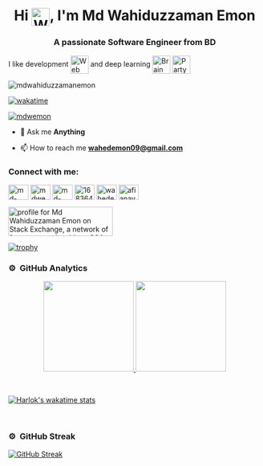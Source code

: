 
<h1 align="center">Hi <img align=center src="https://user-images.githubusercontent.com/26017543/213809353-c908d93c-3dff-4694-9d13-e0e5cbdb879c.png" alt="Waving Hand" width="36" height="36" />, I'm Md Wahiduzzaman Emon</h1>
<h3 align="center">A passionate Software Engineer from BD</h3>
I like development <img align=center src="https://user-images.githubusercontent.com/26017543/213364962-e9e6b262-0dc8-4cca-9914-7f336340e26d.png" alt="Web" width="36" height="36" /> and deep learning <img  align=center src="https://user-images.githubusercontent.com/26017543/213809364-ed620f4b-dff2-4fef-9221-b831eb6a9502.png" alt="Brain" width="36" height="36" /> <img align=center src="https://user-images.githubusercontent.com/26017543/213809357-1687c2d7-8c88-47af-a9be-9110b1d9c10a.png" alt="Party Popper" width="36" height="36"/>

<p align="left"> <img src="https://komarev.com/ghpvc/?username=mdwahiduzzamanemon&label=Profile%20views&color=0e75b6&style=flat" alt="mdwahiduzzamanemon" /> </p>

[![wakatime](https://wakatime.com/badge/user/b456dd8c-63a5-4990-85e5-f99e392d2937.svg)](https://wakatime.com/@b456dd8c-63a5-4990-85e5-f99e392d2937)

<p align="left"> <a href="https://twitter.com/mdwemon" target="blank"><img src="https://img.shields.io/twitter/follow/mdwemon?logo=twitter&style=for-the-badge" alt="mdwemon" /></a> </p>
              

<!-- - 🌱 I’m currently focusing on Frontend-Development -->

- 💬 Ask me **Anything**

- 📫 How to reach me **wahedemon09@gmail.com**

<h3 align="left">Connect with me:</h3>
<p align="left">
<a href="https://codepen.io/md-wahiduzzaman-emon" target="blank"><img align="center" src="https://raw.githubusercontent.com/rahuldkjain/github-profile-readme-generator/master/src/images/icons/Social/codepen.svg" alt="md-wahiduzzaman-emon" height="30" width="40" /></a>
<a href="https://twitter.com/mdwemon" target="blank"><img align="center" src="https://raw.githubusercontent.com/rahuldkjain/github-profile-readme-generator/master/src/images/icons/Social/twitter.svg" alt="mdwemon" height="30" width="40" /></a>
<a href="https://linkedin.com/in/md-wahiduzzaman-emon-51b559173" target="blank"><img align="center" src="https://raw.githubusercontent.com/rahuldkjain/github-profile-readme-generator/master/src/images/icons/Social/linked-in-alt.svg" alt="md-wahiduzzaman-emon-51b559173" height="30" width="40" /></a>
<a href="https://stackoverflow.com/users/16836455" target="blank"><img align="center" src="https://raw.githubusercontent.com/rahuldkjain/github-profile-readme-generator/master/src/images/icons/Social/stack-overflow.svg" alt="16836455" height="30" width="40" /></a>
<a href="https://fb.com/wahedemon09" target="blank"><img align="center" src="https://raw.githubusercontent.com/rahuldkjain/github-profile-readme-generator/master/src/images/icons/Social/facebook.svg" alt="wahedemon09" height="30" width="40" /></a>
<a href="https://instagram.com/afianavro" target="blank"><img align="center" src="https://raw.githubusercontent.com/rahuldkjain/github-profile-readme-generator/master/src/images/icons/Social/instagram.svg" alt="afianavro" height="30" width="40" /></a>
</p>

<a href="https://stackexchange.com/users/22663769/md-wahiduzzaman-emon"><img src="https://stackexchange.com/users/flair/22663769.png" width="208" height="58" alt=" profile for Md Wahiduzzaman Emon on Stack Exchange, a network of free, community-driven Q&amp;A sites" title=" profile for Md Wahiduzzaman Emon on Stack Exchange, a network of free, community-driven Q&amp;A sites" /></a>
              

[![trophy](https://github-profile-trophy.vercel.app/?username=MdWahiduzzamanEmon&theme=algolia)](https://github.com/ryo-ma/github-profile-trophy)

### ⚙️ &nbsp;GitHub Analytics

<p align="center">
<a href="https://github.com/MdWahiduzzamanEmon">
  <img height="180em" src="https://github-readme-stats-eight-theta.vercel.app/api?username=MdWahiduzzamanEmon&show_icons=true&theme=algolia&include_all_commits=true&count_private=true&show=reviews"/>
  <img height="180em" src="https://github-readme-stats-eight-theta.vercel.app/api/top-langs/?username=MdWahiduzzamanEmon&layout=compact&langs_count=15&theme=algolia&include_all_commits=true&count_private=true&show=reviews"/>
</a>
</p>

<br/>

[![Harlok's wakatime stats](https://github-readme-stats.vercel.app/api/wakatime?username=zaman_emon&layout=compact&theme=algolia&include_all_commits=true&count_private=true&show=reviews)](https://github.com/anuraghazra/github-readme-stats)

<br/>

### ⚙️ &nbsp;GitHub Streak
[![GitHub Streak](http://github-readme-streak-stats.herokuapp.com?user=MdWahiduzzamanEmon&theme=github-light&hide_border=true&date_format=M%20j%5B%2C%20Y%5D)](https://git.io/streak-stats)



<!-- <h3 align="left">Languages and Tools:</h3>
<p align="left"> <a href="https://getbootstrap.com" target="_blank"> <img src="https://raw.githubusercontent.com/devicons/devicon/master/icons/bootstrap/bootstrap-plain-wordmark.svg" alt="bootstrap" width="40" height="40"/> </a> <a href="https://www.cprogramming.com/" target="_blank"> <img src="https://raw.githubusercontent.com/devicons/devicon/master/icons/c/c-original.svg" alt="c" width="40" height="40"/> </a> <a href="https://www.w3schools.com/css/" target="_blank"> <img src="https://raw.githubusercontent.com/devicons/devicon/master/icons/css3/css3-original-wordmark.svg" alt="css3" width="40" height="40"/> </a> <a href="https://expressjs.com" target="_blank"> <img src="https://raw.githubusercontent.com/devicons/devicon/master/icons/express/express-original-wordmark.svg" alt="express" width="40" height="40"/> </a> <a href="https://www.figma.com/" target="_blank"> <img src="https://www.vectorlogo.zone/logos/figma/figma-icon.svg" alt="figma" width="40" height="40"/> </a> <a href="https://firebase.google.com/" target="_blank"> <img src="https://www.vectorlogo.zone/logos/firebase/firebase-icon.svg" alt="firebase" width="40" height="40"/> </a> <a href="https://git-scm.com/" target="_blank"> <img src="https://www.vectorlogo.zone/logos/git-scm/git-scm-icon.svg" alt="git" width="40" height="40"/> </a> <a href="https://www.w3.org/html/" target="_blank"> <img src="https://raw.githubusercontent.com/devicons/devicon/master/icons/html5/html5-original-wordmark.svg" alt="html5" width="40" height="40"/> </a> <a href="https://www.java.com" target="_blank"> <img src="https://raw.githubusercontent.com/devicons/devicon/master/icons/java/java-original.svg" alt="java" width="40" height="40"/> </a> <a href="https://developer.mozilla.org/en-US/docs/Web/JavaScript" target="_blank"> <img src="https://raw.githubusercontent.com/devicons/devicon/master/icons/javascript/javascript-original.svg" alt="javascript" width="40" height="40"/> </a> <a href="https://www.mathworks.com/" target="_blank"> <img src="https://upload.wikimedia.org/wikipedia/commons/2/21/Matlab_Logo.png" alt="matlab" width="40" height="40"/> </a> <a href="https://www.mongodb.com/" target="_blank"> <img src="https://raw.githubusercontent.com/devicons/devicon/master/icons/mongodb/mongodb-original-wordmark.svg" alt="mongodb" width="40" height="40"/> </a> <a href="https://www.mysql.com/" target="_blank"> <img src="https://raw.githubusercontent.com/devicons/devicon/master/icons/mysql/mysql-original-wordmark.svg" alt="mysql" width="40" height="40"/> </a> <a href="https://nodejs.org" target="_blank"> <img src="https://raw.githubusercontent.com/devicons/devicon/master/icons/nodejs/nodejs-original-wordmark.svg" alt="nodejs" width="40" height="40"/> </a> <a href="https://www.oracle.com/" target="_blank"> <img src="https://raw.githubusercontent.com/devicons/devicon/master/icons/oracle/oracle-original.svg" alt="oracle" width="40" height="40"/> </a> <a href="https://www.photoshop.com/en" target="_blank"> <img src="https://raw.githubusercontent.com/devicons/devicon/master/icons/photoshop/photoshop-line.svg" alt="photoshop" width="40" height="40"/> </a> <a href="https://reactjs.org/" target="_blank"> <img src="https://raw.githubusercontent.com/devicons/devicon/master/icons/react/react-original-wordmark.svg" alt="react" width="40" height="40"/> </a> <a href="https://redux.js.org" target="_blank"> <img src="https://raw.githubusercontent.com/devicons/devicon/master/icons/redux/redux-original.svg" alt="redux" width="40" height="40"/> </a> <a href="https://www.sqlite.org/" target="_blank"> <img src="https://www.vectorlogo.zone/logos/sqlite/sqlite-icon.svg" alt="sqlite" width="40" height="40"/> </a> <a href="https://tailwindcss.com/" target="_blank"> <img src="https://www.vectorlogo.zone/logos/tailwindcss/tailwindcss-icon.svg" alt="tailwind" width="40" height="40"/> </a> <a href="https://unity.com/" target="_blank"> <img src="https://www.vectorlogo.zone/logos/unity3d/unity3d-icon.svg" alt="unity" width="40" height="40"/> </a> </p> -->

<!--<p><img align="left" src="https://github-readme-stats.vercel.app/api/top-langs?username=mdwahiduzzamanemon&show_icons=true&locale=en&layout=compact" alt="mdwahiduzzamanemon" /></p>

<p>&nbsp;<img align="center" src="https://github-readme-stats.vercel.app/api?username=mdwahiduzzamanemon&show_icons=true&locale=en" alt="mdwahiduzzamanemon" /></p>-->
